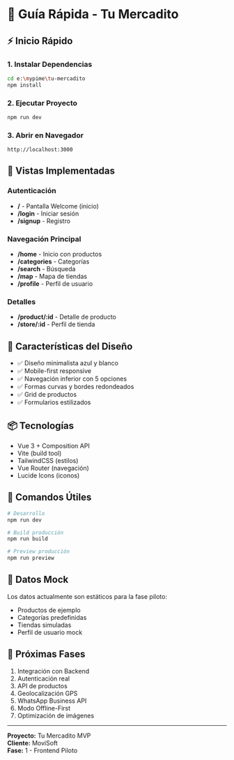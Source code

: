 # 🚀 Guía Rápida - Tu Mercadito

## ⚡ Inicio Rápido

### 1. Instalar Dependencias
```bash
cd e:\mypime\tu-mercadito
npm install
```

### 2. Ejecutar Proyecto
```bash
npm run dev
```

### 3. Abrir en Navegador
```
http://localhost:3000
```

## 📱 Vistas Implementadas

### Autenticación
- **/** - Pantalla Welcome (inicio)
- **/login** - Iniciar sesión
- **/signup** - Registro

### Navegación Principal
- **/home** - Inicio con productos
- **/categories** - Categorías
- **/search** - Búsqueda
- **/map** - Mapa de tiendas
- **/profile** - Perfil de usuario

### Detalles
- **/product/:id** - Detalle de producto
- **/store/:id** - Perfil de tienda

## 🎨 Características del Diseño

- ✅ Diseño minimalista azul y blanco
- ✅ Mobile-first responsive
- ✅ Navegación inferior con 5 opciones
- ✅ Formas curvas y bordes redondeados
- ✅ Grid de productos
- ✅ Formularios estilizados

## 📦 Tecnologías

- Vue 3 + Composition API
- Vite (build tool)
- TailwindCSS (estilos)
- Vue Router (navegación)
- Lucide Icons (iconos)

## 🔧 Comandos Útiles

```bash
# Desarrollo
npm run dev

# Build producción
npm run build

# Preview producción
npm run preview
```

## 📝 Datos Mock

Los datos actualmente son estáticos para la fase piloto:
- Productos de ejemplo
- Categorías predefinidas
- Tiendas simuladas
- Perfil de usuario mock

## 🚧 Próximas Fases

1. Integración con Backend
2. Autenticación real
3. API de productos
4. Geolocalización GPS
5. WhatsApp Business API
6. Modo Offline-First
7. Optimización de imágenes

---

**Proyecto:** Tu Mercadito MVP  
**Cliente:** MoviSoft  
**Fase:** 1 - Frontend Piloto
